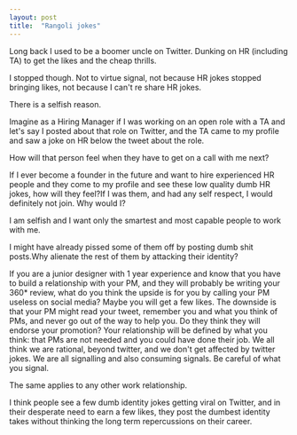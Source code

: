 ```yaml
---
layout: post
title:  "Rangoli jokes"
---
```


Long back I used to be a boomer uncle on Twitter. Dunking on HR (including TA) to get the likes and the cheap thrills.

I stopped though. Not to virtue signal, not because HR jokes stopped bringing likes, not because I can't re share HR jokes.

There is a selfish reason.

Imagine as a Hiring Manager if I was working on an open role with a TA and let's say I posted about that role on Twitter, and the TA came to my profile and saw a joke on HR below the tweet about the role.

How will that person feel when they have to get on a call with me next?

If I ever become a founder in the future and want to hire experienced HR people and they come to my profile and see these low quality dumb HR jokes, how will they feel?If I was them, and had any self respect, I would definitely not join. Why would I?

I am selfish and I want only the smartest and most capable people to work with me.

I might have already pissed some of them off by posting dumb shit posts.Why alienate the rest of them by attacking their identity?

If you are a junior designer with 1 year experience and know that you have to build a relationship with your PM, and they will probably be writing your 360* review, what do you think the upside is for you by calling your PM useless on social media? Maybe you will get a few likes. The downside is that your PM might read your tweet, remember you and what you think of PMs, and never go out of the way to help you. Do they think they will endorse your promotion? Your relationship will be defined by what you think: that PMs are not needed and you could have done their job. We all think we are rational, beyond twitter, and we don't get affected by twitter jokes. We are all signalling and also consuming signals. Be careful of what you signal.

The same applies to any other work relationship.

I think people see a few dumb identity jokes getting viral on Twitter, and in their desperate need to earn a few likes, they post the dumbest identity takes without thinking the long term repercussions on their career. 
